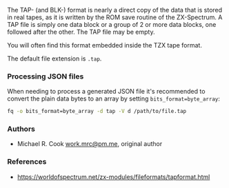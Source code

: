 The TAP- (and BLK-) format is nearly a direct copy of the data that is stored
in real tapes, as it is written by the ROM save routine of the ZX-Spectrum.
A TAP file is simply one data block or a group of 2 or more data blocks, one
followed after the other. The TAP file may be empty.

You will often find this format embedded inside the TZX tape format.

The default file extension is `.tap`.

### Processing JSON files

When needing to process a generated JSON file it's recommended to convert the
plain data bytes to an array by setting `bits_format=byte_array`:

```bash
fq -o bits_format=byte_array -d tap -V d /path/to/file.tap
```

### Authors

- Michael R. Cook work.mrc@pm.me, original author

### References

- https://worldofspectrum.net/zx-modules/fileformats/tapformat.html
